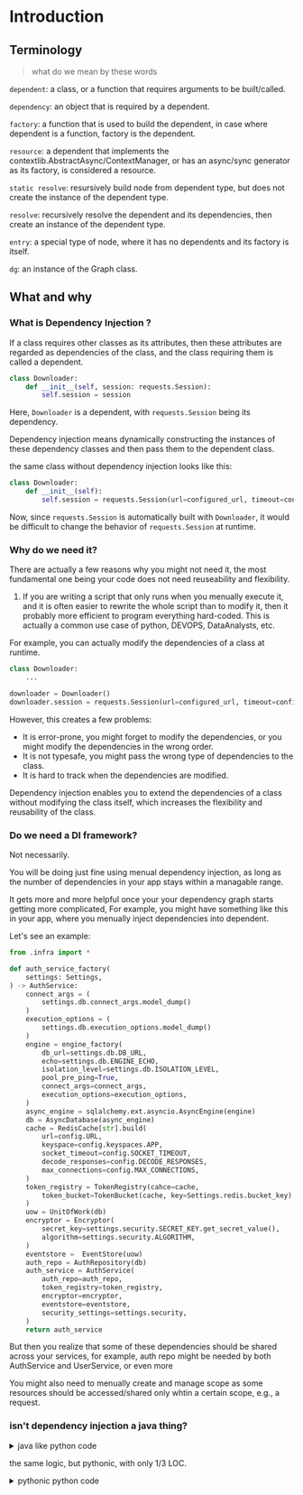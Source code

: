# Introduction

## Terminology

> what do we mean by these words

`dependent`: a class, or a function that requires arguments to be built/called.

`dependency`: an object that is required by a dependent.

`factory`: a function that is used to build the dependent, in case where dependent is a function, factory is the dependent.

`resource`: a dependent that implements the contextlib.AbstractAsync/ContextManager, or has an async/sync generator as its factory, is considered a resource.

`static resolve`: resursively build node from dependent type, but does not create the instance of the dependent type.

`resolve`: recursively resolve the dependent and its dependencies, then create an instance of the dependent type.

`entry`: a special type of node, where it has no dependents and its factory is itself.

`dg`: an instance of the Graph class.

## What and why

### What is Dependency Injection ?

If a class requires other classes as its attributes, then these attributes are regarded as dependencies of the class, and the class requiring them is called a dependent.

```python
class Downloader:
    def __init__(self, session: requests.Session):
        self.session = session
```

Here, `Downloader` is a dependent, with `requests.Session` being its dependency.

Dependency injection means dynamically constructing the instances of these dependency classes and then pass them to the dependent class.

the same class without dependency injection looks like this:

```python
class Downloader:
    def __init__(self):
        self.session = requests.Session(url=configured_url, timeout=configured_timeout)
```

Now, since `requests.Session` is automatically built with `Downloader`, it would be difficult to change the behavior of `requests.Session` at runtime.

### Why do we need it?

There are actually a few reasons why you might not need it, the most fundamental one being your code does not need reuseability and flexibility.

1. If you are writing a script that only runs when you menually execute it, and it is often easier to rewrite the whole script than to modify it,
then it probably more efficient to program everything hard-coded. This is actually a common use case of python,
DEVOPS, DataAnalysts, etc.

For example, you can actually modify the dependencies of a class at runtime.

```python
class Downloader:
    ...

downloader = Downloader()
downloader.session = requests.Session(url=configured_url, timeout=configured_timeout)
```

However, this creates a few problems:

- It is error-prone, you might forget to modify the dependencies, or you might modify the dependencies in the wrong order.
- It is not typesafe, you might pass the wrong type of dependencies to the class.
- It is hard to track when the dependencies are modified.

Dependency injection enables you to extend the dependencies of a class without modifying the class itself, which increases the flexibility and reusability of the class.

### Do we need a DI framework?

Not necessarily.

You will be doing just fine using menual dependency injection, as long as the number of dependencies in your app stays within a managable range.

It gets more and more helpful once your your dependency graph starts getting more complicated,
For example, you might have something like this in your app, where you menually inject dependencies into dependent.

Let's see an example:


```python title="factory.py"
from .infra import * 

def auth_service_factory(
    settings: Settings,
) -> AuthService:
    connect_args = (
        settings.db.connect_args.model_dump()
    )
    execution_options = (
        settings.db.execution_options.model_dump()
    )
    engine = engine_factory(
        db_url=settings.db.DB_URL,
        echo=settings.db.ENGINE_ECHO,
        isolation_level=settings.db.ISOLATION_LEVEL,
        pool_pre_ping=True,
        connect_args=connect_args,
        execution_options=execution_options,
    )
    async_engine = sqlalchemy.ext.asyncio.AsyncEngine(engine)
    db = AsyncDatabase(async_engine)
    cache = RedisCache[str].build(
        url=config.URL,
        keyspace=config.keyspaces.APP,
        socket_timeout=config.SOCKET_TIMEOUT,
        decode_responses=config.DECODE_RESPONSES,
        max_connections=config.MAX_CONNECTIONS,
    )
    token_registry = TokenRegistry(cahce=cache, 
        token_bucket=TokenBucket(cache, key=Settings.redis.bucket_key)
    )
    uow = UnitOfWork(db)
    encryptor = Encryptor(
        secret_key=settings.security.SECRET_KEY.get_secret_value(),
        algorithm=settings.security.ALGORITHM,  
    )
    eventstore =  EventStore(uow)
    auth_repo = AuthRepository(db)
    auth_service = AuthService(
        auth_repo=auth_repo,
        token_registry=token_registry,
        encryptor=encryptor,
        eventstore=eventstore,
        security_settings=settings.security,
    )
    return auth_service
```


But then you realize that some of these dependencies should be shared across your services,
for example, auth repo might be needed by both AuthService and UserService, or even more

You might also need to menually create and manage scope as some resources should be accessed/shared only whtin a certain scope, e.g., a request.

### isn't dependency injection a java thing?

<details>
    <summary>
    java like python code
    </summary>

```py
import typing as ty
from abc import ABC, abstractmethod
from dataclasses import dataclass


class Item(ABC):
    price: float
    quantity: int

    @property
    @abstractmethod
    def cost(self) -> float: ...


@dataclass
class ItemBase(Item):
    price: float
    quantity: int

    @property
    def cost(self) -> float:
        return self.price * self.quantity


class Discount(ABC):
    price_off: float


@dataclass
class DiscountBase(Discount):
    price_off: float


class AbstractShopCart(ty.Protocol):
    items: ty.Sequence[Item]
    discount: Discount


@dataclass
class ShopCartBase:
    items: ty.Sequence[Item]
    discount: Discount

    def total(self):
        p: float = 0
        for item in self.items:
            p += item.cost * (1 - self.discount.price_off)
        return p


@dataclass
class EconomicShopCartImpl(ShopCartBase): ...


@dataclass
class LuxuryShopCartImpl(ShopCartBase):
    cart_rent: float

    def total(self):
        return super().total() + self.cart_rent


class ShopCartCreator(ABC):
    @abstractmethod
    def create(self, items: ty.Sequence[Item], discount: Discount) -> ShopCartBase: ...


class LuxuryShopCartCreator(ShopCartCreator):
    def __init__(self, cart_rent: float):
        self.cart_rent: float = cart_rent

    def create(
        self, items: ty.Sequence[Item], discount: Discount
    ) -> LuxuryShopCartImpl:
        if discount.price_off > 0.5:
            raise ValueError(
                f"Discount with price off higher than 50% can't be applied to luxury shop cart"
            )
        return LuxuryShopCartImpl(
            items=items, discount=discount, cart_rent=self.cart_rent
        )


class EconomicsShopCartCreator(ShopCartCreator):
    def create(
        self, items: ty.Sequence[Item], discount: Discount
    ) -> EconomicShopCartImpl:
        return EconomicShopCartImpl(items, discount=discount)


class ShopCartFactoryManager:
    def __init__(self):
        self._creator_mapping: dict[str, ShopCartCreator] = {}

    def register_creator(self, cart_type: str, creator: ShopCartCreator):
        self._creator_mapping[cart_type] = creator

    def create_cart(
        self, cart_type: str, items: ty.Sequence[Item], discount: Discount
    ) -> ShopCartBase:
        try:
            return self._creator_mapping[cart_type].create(items, discount)
        except KeyError:
            raise ValueError(f"{cart_type} is not registered with a creator")


class ShopCartFactoryManagerBuilder:
    def __init__(self):
        self._manager = ShopCartFactoryManager()

    def with_economic_cart(self):
        self._manager.register_creator("economic", EconomicsShopCartCreator())
        return self

    def with_luxury_cart(self, cart_rent: float):
        creator = LuxuryShopCartCreator(cart_rent=cart_rent)
        self._manager.register_creator("luxury", creator)
        return self

    def build(self) -> ShopCartFactoryManager:
        return self._manager


class AbstractShoprtCartFactoryManagerBuilderFactory(ABC):
    @abstractmethod
    def _pre_create(self): ...

    @abstractmethod
    def create_builder(self) -> ShopCartFactoryManagerBuilder:
        pass


class ShoprtCartFactoryManagerBuilderFactoryBase(
    AbstractShoprtCartFactoryManagerBuilderFactory
):
    """Base implementation of AbstractShoprtCartFactoryManagerBuilderFactory."""

    @abstractmethod
    def _pre_create(self): ...

    def create_builder(self) -> ShopCartFactoryManagerBuilder:
        self._pre_create()
        return ShopCartFactoryManagerBuilder()


class ShoprtCartFactoryManagerBuilderFactoryimpl(
    ShoprtCartFactoryManagerBuilderFactoryBase
):
    """Concrete implementation of the factory."""

    def _pre_create(self):
        print("Hello, World!")


class Application:
    def run(self):
        # Build the factory manager
        builder_factory = ShoprtCartFactoryManagerBuilderFactoryimpl()
        builder = builder_factory.create_builder()
        factory_manager = (
            builder.with_economic_cart().with_luxury_cart(cart_rent=50.0).build()
        )

        # Create economic cart
        items = [ItemBase(price=100, quantity=2)]
        discount = DiscountBase(price_off=0.1)
        economic_cart = factory_manager.create_cart("economic", items, discount)
        print(economic_cart.total())

        # Create luxury cart
        luxury_cart = factory_manager.create_cart("luxury", items, discount)
        print(luxury_cart.total())


if __name__ == "__main__":
    Application().run()
```
</details>


the same logic, but pythonic, with only 1/3 LOC.

<details>
    <summary>
    pythonic python code
    </summary>

```py
import typing as ty
from dataclasses import dataclass


@dataclass
class Item:
    price: float
    quantity: int

    @property
    def cost(self) -> float:
        return self.price * self.quantity


@dataclass
class Discount:
    price_off: float


@dataclass
class ShopCart:
    items: ty.Sequence[Item]
    discount: Discount

    def total(self):
        p: float = 0
        for item in self.items:
            p += item.cost * (1 - self.discount.price_off)
        return p


@dataclass
class EconomicShopCart(ShopCart): ...


@dataclass
class LuxuryShopCart(ShopCart):
    cart_rent: float

    def total(self):
        return super().total() + self.cart_rent


def create_cart(
    items: ty.Sequence[Item], discount: Discount, *, cart_rent: float | None = None
) -> ShopCart:
    print("Hello, World")

    if cart_rent:
        return LuxuryShopCart(items=items, discount=discount, cart_rent=cart_rent)
    return EconomicShopCart(items=items, discount=discount)


def main():
    # Create economic cart
    items = [Item(price=100, quantity=2)]
    discount = Discount(price_off=0.1)

    economic_cart = create_cart(items, discount)
    print(economic_cart.total())

    # Create luxury cart
    luxury_cart = create_cart(items, discount, cart_rent=50)
    print(luxury_cart.total())


if __name__ == "__main__":
    main()
```

</details>
